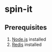 # spin-it


## Prerequisites

1.  [Node.js](http://nodejs.org/ "Title") installed 
2.  [Redis](http://redis.io/ "Title") installed 
